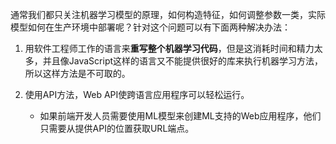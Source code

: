 通常我们都只关注机器学习模型的原理，如何构造特征，如何调整参数一类，实际模型如何在生产环境中部署呢？针对这个问题可以有下面两种解决办法：

1. 用软件工程师工作的语言来**重写整个机器学习代码**，但是这消耗时间和精力太多，并且像JavaScript这样的语言又不能提供很好的库来执行机器学习方法，所以这样方法是不可取的。



2. 使用API方法，Web API使跨语言应用程序可以轻松运行。
   - 如果前端开发人员需要使用ML模型来创建ML支持的Web应用程序，他们只需要从提供API的位置获取URL端点。